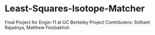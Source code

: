 # Least-Squares-Isotope-Matcher
Final Project for Engin-11 at UC Berkeley
Project Contributers: Sidhant Rajadnya, Matthew Feizbakhsh
